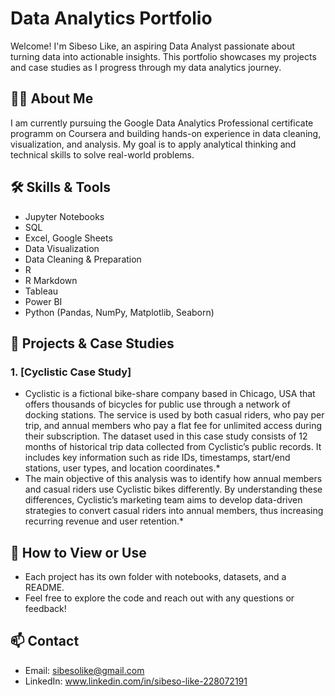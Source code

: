 # Data Analytics Portfolio

Welcome! I'm Sibeso Like, an aspiring Data Analyst passionate about turning data into actionable insights. This portfolio showcases my projects and case studies as I progress through my data analytics journey.

## 👨‍💻 About Me

I am currently pursuing the Google Data Analytics Professional certificate programm on Coursera and building hands-on experience in data cleaning, visualization, and analysis. My goal is to apply analytical thinking and technical skills to solve real-world problems.

## 🛠️ Skills & Tools

- Jupyter Notebooks
- SQL 
- Excel, Google Sheets
- Data Visualization
- Data Cleaning & Preparation
- R
- R Markdown
- Tableau
- Power BI
- Python (Pandas, NumPy, Matplotlib, Seaborn)

## 📁 Projects & Case Studies

### 1. [Cyclistic Case Study]
* Cyclistic is a fictional bike-share company based in Chicago, USA that offers thousands of bicycles for public use through a network of docking stations. The service is used by both casual riders, who pay per trip, and annual members who pay a flat fee for unlimited access during their subscription. The dataset used in this case study consists of 12 months of historical trip data collected from Cyclistic’s public records. It includes key information such as ride IDs, timestamps, start/end stations, user types, and location coordinates.*
* The main objective of this analysis was to identify how annual members and casual riders use Cyclistic bikes differently. By understanding these differences, Cyclistic’s marketing team aims to develop data-driven strategies to convert casual riders into annual members, thus increasing recurring revenue and user retention.*


## 🚀 How to View or Use

- Each project has its own folder with notebooks, datasets, and a README.
- Feel free to explore the code and reach out with any questions or feedback!

## 📫 Contact

- Email: sibesolike@gmail.com
- LinkedIn: www.linkedin.com/in/sibeso-like-228072191
